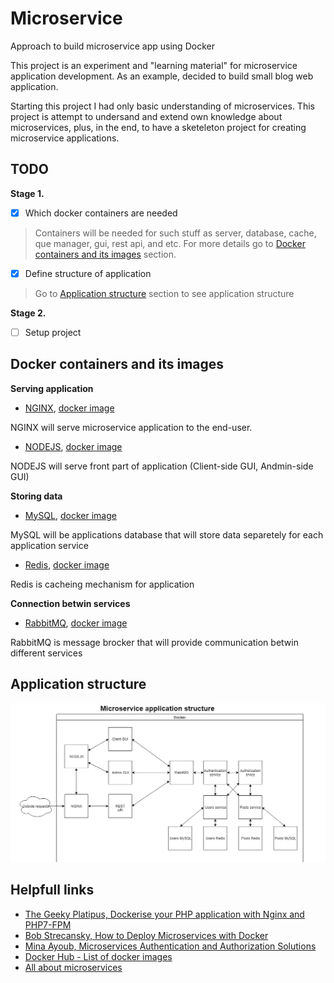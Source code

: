 # Microservice
Approach to build microservice app using Docker

This project is an experiment and "learning material" for microservice application development. As an example, decided to build small blog web application.

Starting this project I had only basic understanding of microservices. This project is attempt to undersand and extend own knowledge about microservices, plus, in the end, to have a sketeleton project for creating microservice applications.

## TODO
**Stage 1.**
- [X] Which docker containers are needed
> Containers will be needed for such stuff as server, database, cache, que manager, gui, rest api, and etc. For more details go to [Docker containers and its images](#docker-containers-and-its-images) section.
- [X] Define structure of application
> Go to [Application structure](#application-structure) section to see application structure

**Stage 2.**
- [ ] Setup project

## Docker containers and its images
**Serving application**
* [NGINX](https://www.nginx.com/), [docker image](https://hub.docker.com/_/nginx)

NGINX will serve microservice application to the end-user.
* [NODEJS](https://nodejs.org/en/), [docker image](https://hub.docker.com/_/node/)

NODEJS will serve front part of application (Client-side GUI, Andmin-side GUI)

**Storing data**
* [MySQL](https://www.mysql.com/), [docker image](https://hub.docker.com/_/mysql)

MySQL will be applications database that will store data separetely for each application service

* [Redis](https://redis.io/), [docker image](https://hub.docker.com/_/redis)

Redis is cacheing mechanism for application

**Connection betwin services**
* [RabbitMQ](https://www.rabbitmq.com/), [docker image](https://hub.docker.com/_/rabbitmq)

RabbitMQ is message brocker that will provide communication betwin different services

## Application structure
![application structure](https://github.com/PauMin/micro-service/blob/master/application%20structure.png)

## Helpfull links
* [The Geeky Platipus, Dockerise your PHP application with Nginx and PHP7-FPM](http://geekyplatypus.com/dockerise-your-php-application-with-nginx-and-php7-fpm/)
* [Bob Strecansky, How to Deploy Microservices with Docker](https://www.linode.com/docs/applications/containers/deploying-microservices-with-docker/)
* [Mina Ayoub, Microservices Authentication and Authorization Solutions](https://medium.com/tech-tajawal/microservice-authentication-and-authorization-solutions-e0e5e74b248a)
* [Docker Hub - List of docker images](https://hub.docker.com/search?q=&type=image)
* [All about microservices](https://microservices.io/)
